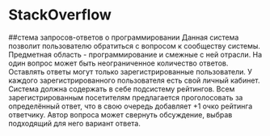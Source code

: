 # StackOverflow
##стема запросов-ответов о программировании
Данная система позволит пользователю обратиться с вопросом к сообществу системы. Предметная область - программирование и смежные с ней отрасли.
На один вопрос может быть неограниченное количество ответов. Оставлять ответы могут только зарегистрированные пользователи. У каждого зарегистрированного пользователя есть свой личный кабинет. Система должна содержать в себе подсистему рейтингов. Всем зарегистрированным посетителям предлагается проголосовать за определённый ответ, что в свою очередь добавляет +1 очко рейтинга ответчику. Автор вопроса может свернуть обсуждение, выбрав подходящий для него вариант ответа.

